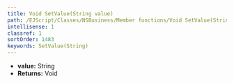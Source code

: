 ```yaml
---
title: Void SetValue(String value)
path: /EJScript/Classes/NSBusiness/Member functions/Void SetValue(String p_0)
intellisense: 1
classref: 1
sortOrder: 1483
keywords: SetValue(String)
---
```



* **value:** String
* **Returns:** Void


